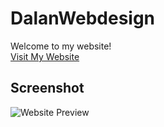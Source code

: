 # DalanWebdesign

Welcome to my website!  
[Visit My Website](https://dalanwebdesign.netlify.app)

## Screenshot
![Website Preview](https://i.postimg.cc/ZqbBPTTY/Capture.png)
